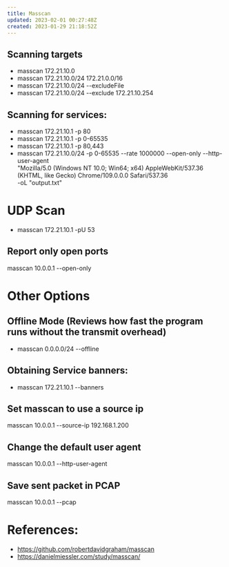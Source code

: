 ```yaml
---
title: Masscan
updated: 2023-02-01 00:27:48Z
created: 2023-01-29 21:18:52Z
---
```


## Scanning targets
- masscan 172.21.10.0
- masscan 172.21.10.0/24 172.21.0.0/16
- masscan 172.21.10.0/24 --excludeFile <File>
- masscan 172.21.10.0/24 --exclude 172.21.10.254

## Scanning for services: 
- masscan  172.21.10.1 -p 80
- masscan  172.21.10.1 -p 0-65535
- masscan  172.21.10.1 -p 80,443
- masscan 172.21.10.0/24 -p 0-65535 --rate 1000000 --open-only --http-user-agent \
"Mozilla/5.0 (Windows NT 10.0; Win64; x64) AppleWebKit/537.36 (KHTML, like Gecko) Chrome/109.0.0.0 Safari/537.36\
 -oL "output.txt"
# UDP Scan
- masscan 172.21.10.1 -pU 53

## Report only open ports
masscan 10.0.0.1 --open-only

# Other Options
## Offline Mode (Reviews how fast the program runs without the transmit overhead)
- masscan 0.0.0.0/24 --offline

## Obtaining Service banners:
- masscan 172.21.10.1 --banners

## Set masscan to use a source ip
masscan 10.0.0.1 --source-ip 192.168.1.200

## Change the default user agent
masscan 10.0.0.1 --http-user-agent <user-agent>

## Save sent packet in PCAP
masscan 10.0.0.1 --pcap <filename>

# References:

- https://github.com/robertdavidgraham/masscan
- https://danielmiessler.com/study/masscan/

